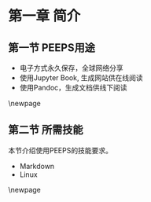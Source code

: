 # 第一章 简介

## 第一节 PEEPS用途

- 电子方式永久保存，全球网络分享
- 使用Jupyter Book, 生成网站供在线阅读
- 使用Pandoc，生成文档供线下阅读


\newpage

## 第二节 所需技能

本节介绍使用PEEPS的技能要求。

- Markdown
- Linux


\newpage

